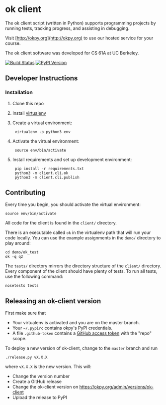 ok client
=========

The ok client script (written in Python) supports programming projects
by running tests, tracking progress, and assisting in debugging.

Visit [http://okpy.org](http://okpy.org) to use our hosted service for
your course.

The ok client software was developed for CS 61A at UC Berkeley.

[![Build Status](https://travis-ci.org/okpy/ok-client.svg?branch=master)](https://travis-ci.org/okpy/ok-client)
[![PyPI Version](http://img.shields.io/pypi/v/okpy.svg)](https://pypi.python.org/pypi/okpy)

## Developer Instructions

### Installation

1. Clone this repo
2. Install [virtualenv](http://docs.python-guide.org/en/latest/dev/virtualenvs/)
3. Create a virtual environment:

        virtualenv -p python3 env
4. Activate the virtual environment:

        source env/bin/activate
5. Install requirements and set up development environment:

        pip install -r requirements.txt
        python3 -m client.cli.ok
        python3 -m client.cli.publish

## Contributing

Every time you begin, you should activate the virtual environment:

    source env/bin/activate

All code for the client is found in the `client/` directory.

There is an executable called `ok` in the virtualenv path that will run your
code locally. You can use the example assignments in the `demo/` directory to
play around:

    cd demo/ok_test
    ok -q q2

The `tests/` directory mirrors the directory structure of the `client/`
directory. Every component of the client should have plenty of tests.
To run all tests, use the following command:

    nosetests tests

## Releasing an ok-client version

First make sure that

* Your virtualenv is activated and you are on the master branch.
* Your `~/.pypirc` contains okpy's PyPI credentials.
* A file `.github-token` contains a
  [GitHub access token](https://help.github.com/articles/creating-an-access-token-for-command-line-use/)
  with the "repo" scope.

To deploy a new version of ok-client, change to the `master` branch and run

    ./release.py vX.X.X

where `vX.X.X` is the new version. This will:

* Change the version number
* Create a GitHub release
* Change the ok-client version on https://okpy.org/admin/versions/ok-client
* Upload the release to PyPI
